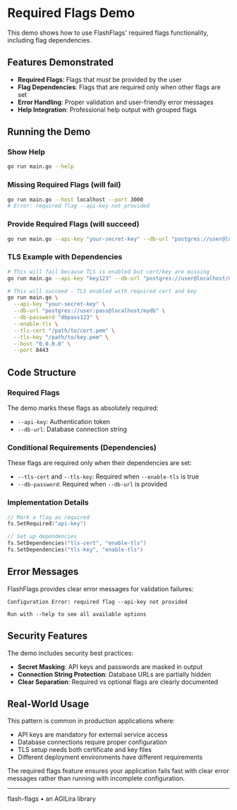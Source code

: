 # Required Flags Demo

This demo shows how to use FlashFlags' required flags functionality, including flag dependencies.

## Features Demonstrated

- **Required Flags**: Flags that must be provided by the user
- **Flag Dependencies**: Flags that are required only when other flags are set
- **Error Handling**: Proper validation and user-friendly error messages
- **Help Integration**: Professional help output with grouped flags

## Running the Demo

### Show Help
```bash
go run main.go --help
```

### Missing Required Flags (will fail)
```bash
go run main.go --host localhost --port 3000
# Error: required flag --api-key not provided
```

### Provide Required Flags (will succeed)
```bash
go run main.go --api-key "your-secret-key" --db-url "postgres://user@localhost/db"
```

### TLS Example with Dependencies
```bash
# This will fail because TLS is enabled but cert/key are missing
go run main.go --api-key "key123" --db-url "postgres://user@localhost/db" --enable-tls

# This will succeed - TLS enabled with required cert and key
go run main.go \
  --api-key "your-secret-key" \
  --db-url "postgres://user:pass@localhost/mydb" \
  --db-password "dbpass123" \
  --enable-tls \
  --tls-cert "/path/to/cert.pem" \
  --tls-key "/path/to/key.pem" \
  --host "0.0.0.0" \
  --port 8443
```

## Code Structure

### Required Flags
The demo marks these flags as absolutely required:
- `--api-key`: Authentication token
- `--db-url`: Database connection string

### Conditional Requirements (Dependencies)
These flags are required only when their dependencies are set:
- `--tls-cert` and `--tls-key`: Required when `--enable-tls` is true
- `--db-password`: Required when `--db-url` is provided

### Implementation Details

```go
// Mark a flag as required
fs.SetRequired("api-key")

// Set up dependencies
fs.SetDependencies("tls-cert", "enable-tls")
fs.SetDependencies("tls-key", "enable-tls")
```

## Error Messages

FlashFlags provides clear error messages for validation failures:

```
Configuration Error: required flag --api-key not provided

Run with --help to see all available options
```

## Security Features

The demo includes security best practices:
- **Secret Masking**: API keys and passwords are masked in output
- **Connection String Protection**: Database URLs are partially hidden
- **Clear Separation**: Required vs optional flags are clearly documented

## Real-World Usage

This pattern is common in production applications where:
- API keys are mandatory for external service access
- Database connections require proper configuration
- TLS setup needs both certificate and key files
- Different deployment environments have different requirements

The required flags feature ensures your application fails fast with clear error messages rather than running with incomplete configuration.

---

flash-flags • an AGILira library
